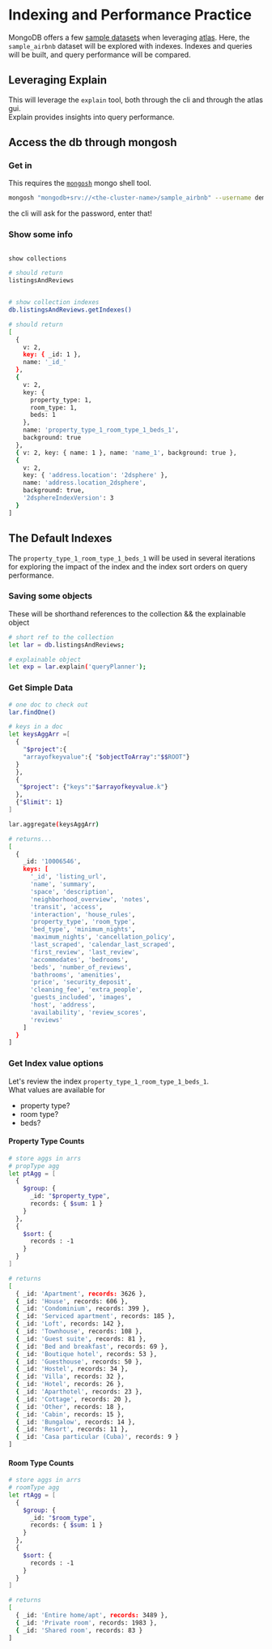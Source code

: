 # Indexing and Performance Practice

MongoDB offers a few [sample datasets](https://docs.atlas.mongodb.com/sample-data/available-sample-datasets/) when leveraging [atlas](https://docs.atlas.mongodb.com/). Here, the `sample_airbnb` dataset will be explored with indexes. Indexes and queries will be built, and query performance will be compared.

## Leveraging Explain

This will leverage the `explain` tool, both through the cli and through the atlas gui.  
Explain provides insights into query performance.

## Access the db through mongosh

### Get in

This requires the [`mongosh`](https://docs.mongodb.com/mongodb-shell/install/) mongo shell tool.

```bash
mongosh "mongodb+srv://<the-cluster-name>/sample_airbnb" --username demo_user
```

the cli will ask for the password, enter that!

### Show some info

```bash

show collections

# should return
listingsAndReviews


# show collection indexes
db.listingsAndReviews.getIndexes()

# should return
[
  {
    v: 2,
    key: { _id: 1 },
    name: '_id_'
  },
  {
    v: 2,
    key: {
      property_type: 1,
      room_type: 1,
      beds: 1
    },
    name: 'property_type_1_room_type_1_beds_1',
    background: true
  },
  { v: 2, key: { name: 1 }, name: 'name_1', background: true },
  {
    v: 2,
    key: { 'address.location': '2dsphere' },
    name: 'address.location_2dsphere',
    background: true,
    '2dsphereIndexVersion': 3
  }
]
```

## The Default Indexes

The `property_type_1_room_type_1_beds_1` will be used in several iterations for exploring the impact of the index and the index sort orders on query performance.

### Saving some objects

These will be shorthand references to the collection && the explainable object

```bash
# short ref to the collection
let lar = db.listingsAndReviews;

# explainable object
let exp = lar.explain('queryPlanner');
```

### Get Simple Data

```bash
# one doc to check out
lar.findOne()

# keys in a doc
let keysAggArr =[
  {
    "$project":{
    "arrayofkeyvalue":{ "$objectToArray":"$$ROOT"}
  }
  },
  {
   "$project": {"keys":"$arrayofkeyvalue.k"}
  },
  {"$limit": 1}
]

lar.aggregate(keysAggArr)

# returns...
[
  {
    _id: '10006546',
    keys: [
      '_id', 'listing_url',
      'name', 'summary',
      'space', 'description',
      'neighborhood_overview', 'notes',
      'transit', 'access',
      'interaction', 'house_rules',
      'property_type', 'room_type',
      'bed_type', 'minimum_nights',
      'maximum_nights', 'cancellation_policy',
      'last_scraped', 'calendar_last_scraped',
      'first_review', 'last_review',
      'accommodates', 'bedrooms',
      'beds', 'number_of_reviews',
      'bathrooms', 'amenities',
      'price', 'security_deposit',
      'cleaning_fee', 'extra_people',
      'guests_included', 'images',
      'host', 'address',
      'availability', 'review_scores',
      'reviews'
    ]
  }
]

```

### Get Index value options

Let's review the index `property_type_1_room_type_1_beds_1`.  
What values are available for

- property type?
- room type?
- beds?

#### Property Type Counts

```bash
# store aggs in arrs
# propType agg
let ptAgg = [
  {
    $group: {
      _id: "$property_type",
      records: { $sum: 1 }
    }
  },
  {
    $sort: {
      records : -1
    }
  }
]

# returns
[
  { _id: 'Apartment', records: 3626 },
  { _id: 'House', records: 606 },
  { _id: 'Condominium', records: 399 },
  { _id: 'Serviced apartment', records: 185 },
  { _id: 'Loft', records: 142 },
  { _id: 'Townhouse', records: 108 },
  { _id: 'Guest suite', records: 81 },
  { _id: 'Bed and breakfast', records: 69 },
  { _id: 'Boutique hotel', records: 53 },
  { _id: 'Guesthouse', records: 50 },
  { _id: 'Hostel', records: 34 },
  { _id: 'Villa', records: 32 },
  { _id: 'Hotel', records: 26 },
  { _id: 'Aparthotel', records: 23 },
  { _id: 'Cottage', records: 20 },
  { _id: 'Other', records: 18 },
  { _id: 'Cabin', records: 15 },
  { _id: 'Bungalow', records: 14 },
  { _id: 'Resort', records: 11 },
  { _id: 'Casa particular (Cuba)', records: 9 }
]
```

#### Room Type Counts

```bash
# store aggs in arrs
# roomType agg
let rtAgg = [
  {
    $group: {
      _id: "$room_type",
      records: { $sum: 1 }
    }
  },
  {
    $sort: {
      records : -1
    }
  }
]

# returns
[
  { _id: 'Entire home/apt', records: 3489 },
  { _id: 'Private room', records: 1983 },
  { _id: 'Shared room', records: 83 }
]

```
